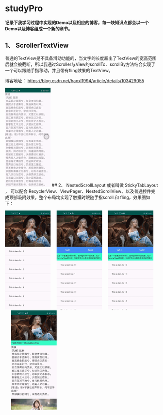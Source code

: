 # studyPro
**记录下我学习过程中实现的Demo以及相应的博客，每一块知识点都会以一个Demo以及博客组成一个新的章节。**
## 1、  ScrollerTextView
普通的TextView是不具备滑动功能的，当文字的长度超出了TextView的宽高范围后就会被截断，所以我通过Scroller与View的scrollTo、scrollBy方法结合实现了一个可以跟随手指移动，并且带有fling效果的TextView。

博客地址： https://blog.csdn.net/haoxl1994/article/details/103429055

<img src="./images/scroller.gif" width='150px'/>
## 2、 NestedScrollLayout
或者叫做 StickyTabLayout ， 可以配合 RecyclerView、ViewPager、NestedScrollView、以及普通控件完成顶部吸附效果，整个布局均实现了触摸时跟随手指scroll 和 fling，效果图如下：

<img src="./images/image_rv.gif" width='150px'/>&nbsp;&nbsp;&nbsp;&nbsp;&nbsp;<img src="./images/image_vp_1.gif" width='150px'/>&nbsp;&nbsp;&nbsp;&nbsp;&nbsp;<img src="./images/image_vp_2.gif" width='150px'/>&nbsp;&nbsp;&nbsp;&nbsp;&nbsp;<img src="./images/image_ns.gif" width='150px'/>

